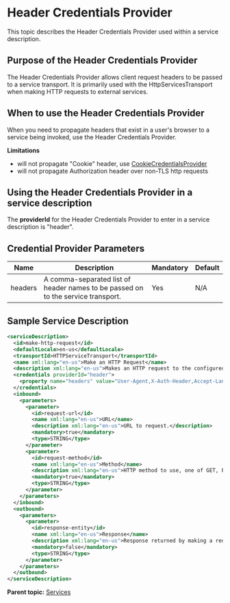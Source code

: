 # Header Credentials Provider

This topic describes the Header Credentials Provider used within a service description.

## Purpose of the Header Credentials Provider

The Header Credentials Provider allows client request headers to be passed to a service transport. It is primarily used with the HttpServicesTransport when making HTTP requests to external services.

## When to use the Header Credentials Provider

When you need to propagate headers that exist in a user's browser to a service being invoked, use the Header Credentials Provider.

**Limitations**

- will not propagate "Cookie" header, use [CookieCredentialsProvider](ref_service_cookie_credentials_provider.md)
- will not propagate Authorization header over non-TLS http requests

## Using the Header Credentials Provider in a service description 

The **providerId** for the Header Credentials Provider to enter in a service description is "header".

## Credential Provider Parameters

|Name|Description|Mandatory|Default|
|----|-----------|---------|-------|
|headers|A comma-separated list of header names to be passed on to the service transport.|Yes|N/A|

## Sample Service Description 

```xml
<serviceDescription>
  <id>make-http-request</id>
  <defaultLocale>en-us</defaultLocale>
  <transportId>HTTPServiceTransport</transportId>
  <name xml:lang="en-us">Make an HTTP Request</name>
  <description xml:lang="en-us">Makes an HTTP request to the configured URL and returns the result</description>
  <credentials providerId="header">
    <property name="headers" value="User-Agent,X-Auth-Header,Accept-Language" />
  </credentials>
  <inbound>
    <parameters>
      <parameter>
        <id>request-url</id>
        <name xml:lang="en-us">URL</name>
        <description xml:lang="en-us">URL to request.</description>
        <mandatory>true</mandatory>
        <type>STRING</type>
      </parameter>
      <parameter>
        <id>request-method</id>
        <name xml:lang="en-us">Method</name>
        <description xml:lang="en-us">HTTP method to use, one of GET, PUT, POST, or DELETE.</description>
        <mandatory>true</mandatory>
        <type>STRING</type>
      </parameter>
    </parameters>
  </inbound>
  <outbound>
    <parameters>
      <parameter>
        <id>response-entity</id>
        <name xml:lang="en-us">Response</name>
        <description xml:lang="en-us">Response returned by making a request to the configured URL.</description>
        <mandatory>false</mandatory>
        <type>STRING</type>
      </parameter>
    </parameters>
  </outbound>
</serviceDescription>
```

**Parent topic:** [Services](ref_services_toc.md)